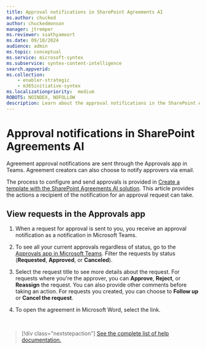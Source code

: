 ```yaml
---
title: Approval notifications in SharePoint Agreements AI
ms.author: chucked
author: chuckedmonson
manager: jtremper
ms.reviewer: ssathyamoort
ms.date: 09/18/2024
audience: admin
ms.topic: conceptual
ms.service: microsoft-syntex
ms.subservice: syntex-content-intelligence
search.appverid: 
ms.collection: 
    - enabler-strategic
    - m365initiative-syntex
ms.localizationpriority:  medium
ROBOTS: NOINDEX, NOFOLLOW
description: Learn about the approval notifications in the SharePoint Agreements AI solution.
---
```


# Approval notifications in SharePoint Agreements AI

Agreement approval notifications are sent through the Approvals app in Teams. Agreement creators can also choose to notify approvers via email.

The process to configure and send approvals is provided in [Create a template with the SharePoint Agreements AI solution](agreements-create-template.md). This article provides the actions a recipient of the notification for an approval request can take.

## View requests in the Approvals app

1. When a request for approval is sent to you, you receive an approval notification as a notification in Microsoft Teams.

2. To see all your current approvals regardless of status, go to the [Approvals app in Microsoft Teams](/power-automate/teams/native-approvals-in-teams#use-the-approvals-app-in-teams). Filter the requests by status (**Requested**, **Approved**, or **Canceled**).

3. Select the request title to see more details about the request. For requests where you're the approver, you can **Approve**, **Reject**, or **Reassign** the request. You can also provide other comments before taking an action. For requests you created, you can choose to **Follow up** or **Cancel the request**.

4. To open the agreement in Microsoft Word, select the link.

<br>

> [!div class="nextstepaction"]
> [See the complete list of help documentation.](agreements-overview.md#help-documentation)
